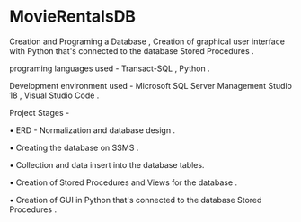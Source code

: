 # MovieRentalsDB

Creation and Programing a Database , Creation of graphical user interface with Python that's connected to the database Stored Procedures .

programing languages used - Transact-SQL , Python . 

Development environment used - Microsoft SQL Server Management Studio 18 , Visual Studio Code . 


Project Stages - 

• ERD - Normalization and database design .

• Creating the database on SSMS . 

• Collection and data insert into the database tables.

• Creation of Stored Procedures and Views for the database . 

• Creation of GUI in Python that's connected to the database Stored Procedures .
